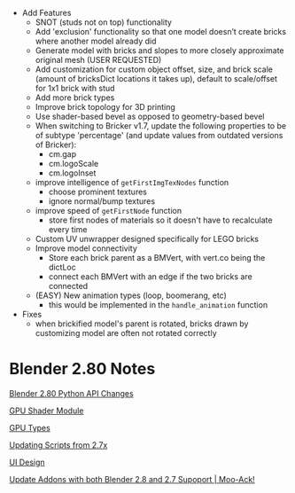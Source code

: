 * Add Features
    * SNOT (studs not on top) functionality
    * Add 'exclusion' functionality so that one model doesn’t create bricks where another model already did
    * Generate model with bricks and slopes to more closely approximate original mesh (USER REQUESTED)
    * Add customization for custom object offset, size, and brick scale (amount of bricksDict locations it takes up), default to scale/offset for 1x1 brick with stud
    * Add more brick types
    * Improve brick topology for 3D printing
    * Use shader-based bevel as opposed to geometry-based bevel
    * When switching to Bricker v1.7, update the following properties to be of subtype 'percentage' (and update values from outdated versions of Bricker):
        * cm.gap
        * cm.logoScale
        * cm.logoInset
    * improve intelligence of `getFirstImgTexNodes` function
        * choose prominent textures
        * ignore normal/bump textures
    * improve speed of `getFirstNode` function
        * store first nodes of materials so it doesn't have to recalculate every time
    * Custom UV unwrapper designed specifically for LEGO bricks
    * Improve model connectivity
        * Store each brick parent as a BMVert, with vert.co being the dictLoc
        * connect each BMVert with an edge if the two bricks are connected
    * (EASY) New animation types (loop, boomerang, etc)
        * this would be implemented in the `handle_animation` function
* Fixes
    * when brickified model's parent is rotated, bricks drawn by customizing model are often not rotated correctly



# Blender 2.80 Notes


[Blender 2.80 Python API Changes](https://wiki.blender.org/wiki/Reference/Release_Notes/2.80/Python_API)

[GPU Shader Module](https://docs.blender.org/api/blender2.8/gpu.html)

[GPU Types](https://docs.blender.org/api/blender2.8/gpu.types.html)

[Updating Scripts from 2.7x](https://en.blender.org/index.php/Dev:2.8/Source/Python/UpdatingScripts)

[UI Design](https://wiki.blender.org/wiki/Reference/Release_Notes/2.80/Python_API/UI_DESIGN)

[Update Addons with both Blender 2.8 and 2.7 Supoport | Moo-Ack!](https://theduckcow.com/2019/update-addons-both-blender-28-and-27-support/)
